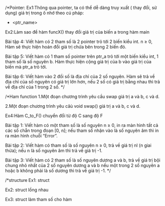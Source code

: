 /*Pointer:
Ex1:Thông qua pointer, ta có thể dễ dàng truy xuất ( thay đổi, sử dụng)
giá trị trong ô nhớ theo cú pháp:
* <ptr_name>

Ex2:Làm sao để hàm funcX() thay đổi giá trị của biến a trong hàm main

Bài tập 4: Viết hàm có 2 tham số là 2 pointer trỏ tới 2 biến kiểu int. n ≥ 0, Hàm sẽ
thực hiện hoán đổi giá trị chứa bên trong 2 biến đó.

Bài tập 5: Viết hàm có 1 tham số pointer trên ptr_a trỏ tới một biến kiểu int, 1 tham số
là số nguyên b. Hàm thực hiện cộng giá trị của b vào giá trị của biến mà ptr_a trỏ
tới.

Bài tập 6: Viết hàm vào 2 đối số là địa chỉ của 2 số nguyên. Hàm sẽ trả về địa chỉ
của số nguyên có giá trị lớn hơn, nếu 2 số có giá trị bằng nhau thì trả về địa chỉ
của 1 trong 2 số.
*/

/*Ham function
1.Một đoạn chương trình yêu cầu swap giá trị a và b, c và d.

2.Một đoạn chương trình yêu câù void swap() giá trị a và b, c và d.

Ex4:Hàm C_to_F() chuyển đổi từ độ C sang độ F

Bài tập 1: Viết hàm có một tham số là số nguyên n ≥ 0, in ra màn hình tất cả các số
chẵn trong đoạn [0, n]; nếu tham số nhận vào là số nguyên âm thì in ra màn hình
chuỗi “Error”.

Bài tập 2: Viết hàm có tham số là số nguyên n ≥ 0, trả về giá trị nl (n giai thừa); nếu
n là số nguyên âm thì trả về giá trị -1.

Bài tập 3: Viết hàm có 2 tham số là số nguyên dương a và b, trả về giá trị bội chung
nhỏ nhất của 2 số nguyên dương a và b nếu một trong 2 số nguyên a hoặc b không
phải là số dương thì trả về giá trị -1.
*/

/*structure
Ex1: struct

Ex2: struct lồng nhau

Ex3: struct làm tham số cho hàm
